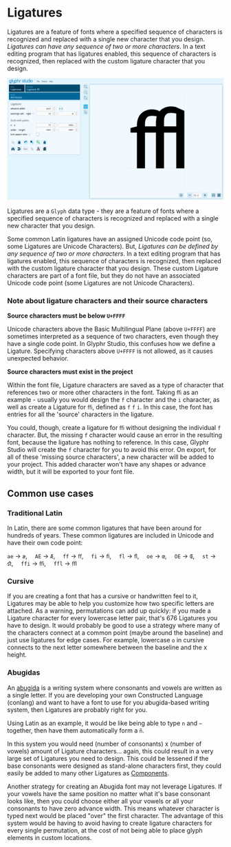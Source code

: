 # Ligatures

Ligatures are a feature of fonts where a specified sequence of characters is recognized and replaced with a single new character that you design. _Ligatures can have any sequence of two or more characters_. In a text editing program that has ligatures enabled, this sequence of characters is recognized, then replaced with the custom ligature character that you design.

![Ligatures page](../img/page_ligatures.png)

Ligatures are a `Glyph` data type - they are a feature of fonts where a specified sequence of characters is recognized and replaced with a single new character that you design.

Some common Latin ligatures have an assigned Unicode code point (so, some Ligatures are Unicode Characters). But, _Ligatures can be defined by any sequence of two or more characters_. In a text editing program that has ligatures enabled, this sequence of characters is recognized, then replaced with the custom ligature character that you design. These custom Ligature characters are part of a font file, but they do not have an associated Unicode code point (some Ligatures are not Unicode Characters).

### Note about ligature characters and their source characters
**Source characters must be below `U+FFFF`**

Unicode characters above the Basic Multilingual Plane (above `U+FFFF`) are sometimes interpreted as a sequence of two characters, even though they have a single code point. In Glyphr Studio, this confuses how we define a Ligature. Specifying characters above `U+FFFF` is not allowed, as it causes unexpected behavior.

**Source characters must exist in the project**

Within the font file, Ligature characters are saved as a type of character that references two or more other characters in the font. Taking `ﬃ` as an example - usually you would design the `f` character and the `i` character, as well as create a Ligature for `ﬃ`, defined as `f` `f` `i`. In this case, the font has entries for all the 'source' characters in the ligature.

You could, though, create a ligature for `ﬃ` without designing the individual `f` character. But, the missing `f` character would cause an error in the resulting font, because the ligature has nothing to reference. In this case, Glyphr Studio will create the `f` character for you to avoid this error. On export, for all of these 'missing source characters', a new character will be added to your project. This added character won't have any shapes or advance width, but it will be exported to your font file.


## Common use cases

### Traditional Latin

In Latin, there are some common ligatures that have been around for hundreds of years. These common ligatures are included in Unicode and have their own code point:

`ae` -> `æ`,&emsp; `AE` -> `Æ`,&emsp; `ff` -> `ﬀ`,&emsp; `fi` -> `ﬁ`,&emsp; `fl` -> `ﬂ`,&emsp; `oe` -> `œ`,&emsp; `OE` -> `Œ`,&emsp; `st` -> `ﬆ`,&emsp; `ffi` -> `ﬃ`,&emsp; `ffl` -> `ﬄ`

### Cursive

If you are creating a font that has a cursive or handwritten feel to it, Ligatures may be able to help you customize how two specific letters are attached. As a warning, permutations can add up quickly: if you made a Ligature character for every lowercase letter pair, that's 676 Ligatures you have to design. It would probably be good to use a strategy where many of the characters connect at a common point (maybe around the baseline) and just use ligatures for edge cases. For example, lowercase `o` in cursive connects to the next letter somewhere between the baseline and the x height.

### Abugidas

An [abugida](https://en.wikipedia.org/wiki/Abugida) is a writing system where consonants and vowels are written as a single letter. If you are developing your own Constructed Language (conlang) and want to have a font to use for you abugida-based writing system, then Ligatures are probably right for you.

Using Latin as an example, it would be like being able to type `n` and `~` together, then have them automatically form a `ñ`.

In this system you would need (number of consonants) x (number of vowels) amount of Ligature characters... again, this could result in a very large set of Ligatures you need to design. This could be lessened if the base consonants were designed as stand-alone characters first, they could easily be added to many other Ligatures as [Components](./components.md).

Another strategy for creating an Abugida font may not leverage Ligatures. If your vowels have the same position no matter what it's base consonant looks like, then you could choose either all your vowels or all your consonants to have zero advance width. This means whatever character is typed next would be placed "over" the first character. The advantage of this system would be having to avoid having to create ligature characters for every single permutation, at the cost of not being able to place glyph elements in custom locations.
